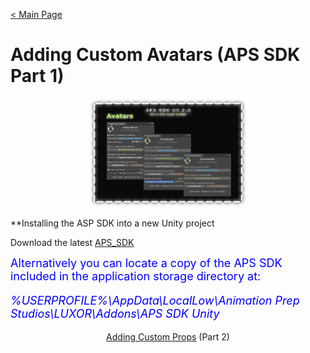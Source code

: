 [< Main Page](index.md)

# Adding Custom Avatars (APS SDK Part 1)

<p align="center">
  <a href="img/aps sdk avatar builder main.png">
     <img width="50%" height="15%" src="img/aps sdk avatar builder main.png">
  </a>
</p>

**Installing the ASP SDK into a new Unity project

Download the latest [APS_SDK](https://github.com/guiglass/LUXOR/blob/gh-pages/APS_SDK.unitypackage?raw=true)

<div style="color:blue;font-size:18px;">
Alternatively you can locate a copy of the APS SDK included in the application storage directory at:

*%USERPROFILE%\AppData\LocalLow\Animation Prep Studios\LUXOR\Addons\APS SDK Unity*
</div>

<p align="center">
  <a href="apssdk_part2.md">Adding Custom Props</a> (Part 2)
</p>
